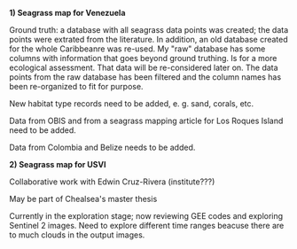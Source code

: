 **1) Seagrass map for Venezuela**

Ground truth: a database with all seagrass data points was created; the data points were extrated from the literature. In addition, an old database created for the whole Caribbeanre was re-used. My "raw" database has some columns with information that goes beyond ground truthing. Is for a more ecological assessment. That data will be re-considered later on.
The data points from the raw database has been filtered and the column names has been re-organized to fit for purpose. 

New habitat type records need to be added, e. g. sand, corals, etc.

Data from OBIS and from a seagrass mapping article for Los Roques Island need to be added.

Data from Colombia and Belize needs to be added.

**2) Seagrass map for USVI**

Collaborative work with Edwin Cruz-Rivera (institute???)

May be part of Chealsea's master thesis

Currently in the exploration stage; now reviewing GEE codes and exploring Sentinel 2 images. Need to explore different time ranges beacuse there are to much clouds in the output images.

